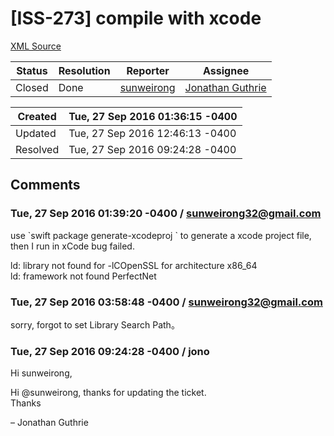 # [ISS-273] compile with xcode

[XML Source](./xml/ISS-273.xml)
<p></p>





Status|Resolution|Reporter|Assignee
------|----------|--------|--------
Closed|Done|[sunweirong](sunweirong32@gmail.com)|[Jonathan Guthrie]($jono)





Created|Tue, 27 Sep 2016 01:36:15 -0400
-------|--------------
Updated|Tue, 27 Sep 2016 12:46:13 -0400
Resolved|Tue, 27 Sep 2016 09:24:28 -0400


## Comments




### Tue, 27 Sep 2016 01:39:20 -0400 / sunweirong32@gmail.com 

<p><p>use `swift package generate-xcodeproj ` to generate a xcode project file, then I run in xCode bug failed.</p>

<p>ld: library not found for -lCOpenSSL for architecture x86_64<br/>
ld:  framework not found PerfectNet</p></p>


### Tue, 27 Sep 2016 03:58:48 -0400 / sunweirong32@gmail.com 

<p><p>sorry, forgot to set Library Search Path。</p></p>


### Tue, 27 Sep 2016 09:24:28 -0400 / jono 

<p><p>Hi sunweirong,</p>

<p>Hi @sunweirong, thanks for updating the ticket.<br/>
Thanks</p>


<p>– Jonathan Guthrie</p></p>



